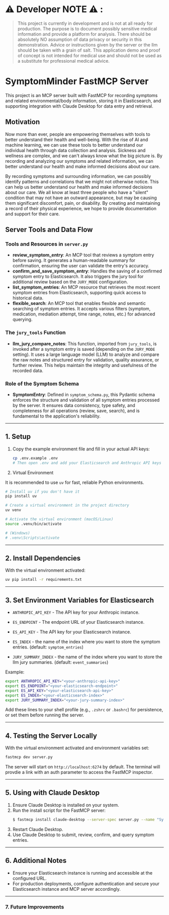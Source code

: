 # ⚠️ Developer NOTE ⚠️ :
 > This project is currently in development and is not at all ready for production. The purpose is to document possibly sensitive medical information and provide a platform for analysis. There should be absolutely NO assumption of data privacy or security in this demonstration. Advice or instructions given by the server or the llm should be taken with a grain of salt. This application demo and proof of concept is not intended for medical use and should not be used as a substitute for professional medical advice.

# SymptomMinder FastMCP Server

This project is an MCP server built with FastMCP for recording symptoms and related environmental/body information, storing it in Elasticsearch, and supporting integration with Claude Desktop for data entry and retrieval.

## Motivation
Now more than ever, people are empowering themselves with tools to better understand their health and well-being. With the rise of AI and machine learning, we can use these tools to better understand our individual health through data collection and analysis. Sickness and wellness are complex, and we can't always know what the big picture is. By recording and analyzing our symptoms and related information, we can better understand our health and make informed decisions about our care. 

By recording symptoms and surrounding information, we can possibly identify patterns and correlations that we might not otherwise notice. This can help us better understand our health and make informed decisions about our care. We all know at least three people who have a "silent" condition that may not have an outward appearance, but may be causing them significant discomfort, pain, or disability. By creating and maintaining a record of their physical experience, we hope to provide documentation and support for their care. 

## Server Tools and Data Flow

### Tools and Resources in `server.py`

- **review_symptom_entry**: An MCP tool that reviews a symptom entry before saving. It generates a human-readable summary for confirmation, ensuring the user can validate the entry's accuracy.
- **confirm_and_save_symptom_entry**: Handles the saving of a confirmed symptom entry to Elasticsearch. It also triggers the jury tool for additional review based on the `JURY_MODE` configuration.
- **list_symptom_entries**: An MCP resource that retrieves the most recent symptom entries from Elasticsearch, supporting quick access to historical data.
- **flexible_search**: An MCP tool that enables flexible and semantic searching of symptom entries. It accepts various filters (symptom, medication, mediation attempt, time range, notes, etc.) for advanced querying.

### The `jury_tools` Function

- **llm_jury_compare_notes**: This function, imported from `jury_tools`, is invoked after a symptom entry is saved (depending on the `JURY_MODE` setting). It uses a large language model (LLM) to analyze and compare the raw notes and structured entry for validation, quality assurance, or further review. This helps maintain the integrity and usefulness of the recorded data.

### Role of the Symptom Schema

- **SymptomEntry**: Defined in `symptom_schema.py`, this Pydantic schema enforces the structure and validation of all symptom entries processed by the server. It ensures data consistency, type safety, and completeness for all operations (review, save, search), and is fundamental to the application's reliability.

---

## 1. Setup

1. Copy the example environment file and fill in your actual API keys:

   ```sh
   cp .env.example .env
   # Then open .env and add your Elasticsearch and Anthropic API keys
   ```

2. Virtual Environment

It is recommended to use `uv` for fast, reliable Python environments.

```bash
# Install uv if you don't have it
pip install uv

# Create a virtual environment in the project directory
uv venv

# Activate the virtual environment (macOS/Linux)
source .venv/bin/activate

# (Windows)
# .venv\Scripts\activate
```

---

## 2. Install Dependencies

With the virtual environment activated:

```bash
uv pip install -r requirements.txt
```

---

## 3. Set Environment Variables for Elasticsearch

- `ANTHROPIC_API_KEY` - The API key for your Anthropic instance.
 
- `ES_ENDPOINT` - The endpoint URL of your Elasticsearch instance. 

- `ES_API_KEY` - The API key for your Elasticsearch instance.

- `ES_INDEX` - the name of the index where you want to store the symptom entries. (default: `symptom_entries`)

- `JURY_SUMMARY_INDEX` - the name of the index where you want to store the llm jury summaries. (default: `event_summaries`)


Example:

```bash
export ANTHROPIC_API_KEY="<your-anthropic-api-key>"
export ES_ENDPOINT="<your-elasticsearch-endpoint>"
export ES_API_KEY="<your-elasticsearch-api-key>"
export ES_INDEX="<your-elasticsearch-index>"
export JURY_SUMMARY_INDEX="<your-jury-summary-index>"
```

Add these lines to your shell profile (e.g., `.zshrc` or `.bashrc`) for persistence, or set them before running the server.

---

## 4. Testing the Server Locally

With the virtual environment activated and environment variables set:

```bash
fastmcp dev server.py
```

The server will start on `http://localhost:6274` by default. The terminal will provdie a link with an auth parameter to access the FastMCP inspector.

---

## 5. Using with Claude Desktop

1. Ensure Claude Desktop is installed on your system.
2. Run the install script for the FastMCP server:
    ```bash
    $ fastmcp install claude-desktop --server-spec server.py --name "Symptom Minder"
    ```
3. Restart Claude Desktop.
4. Use Claude Desktop to submit, review, confirm, and query symptom entries.

---

## 6. Additional Notes

- Ensure your Elasticsearch instance is running and accessible at the configured URL.
- For production deployments, configure authentication and secure your Elasticsearch instance and MCP server accordingly.
---


### 7. Future Improvements


